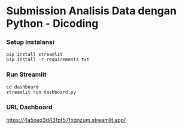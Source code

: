 # Submission Analisis Data dengan Python - Dicoding

### Setup Instalansi
```
pip install streamlit  
pip install -r requirements.txt
```

### Run Streamlit
```
cd dashboard  
streamlit run dashboard.py
```

### URL Dashboard
https://4a5xeq3d43fpf57fxqnzum.streamlit.app/
